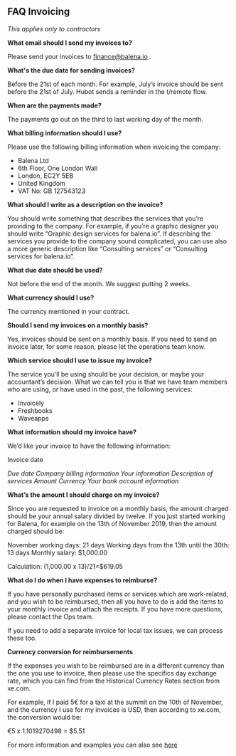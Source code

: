 ## FAQ Invoicing ## 

_This applies only to contractors_

**What email should I send my invoices to?**

Please send your invoices to finance@balena.io .

**What's the due date for sending invoices?**

Before the 21st of each month. For example, July’s invoice should be sent before the 21st of July. Hubot sends a reminder in the t/remote flow.

**When are the payments made?**

The payments go out on the third to last working day of the month. 

**What billing information should I use?**

Please use the following billing information when invoicing the company:

* Balena Ltd
* 6th Floor, One London Wall
* London, EC2Y 5EB
* United Kingdom
* VAT No: GB 127543123

**What should I write as a description on the invoice?**

You should write something that describes the services that you’re providing to the company. For example, if you’re a graphic designer you should write “Graphic design services for balena.io”. If describing the services you provide to the company sound complicated, you can use also a more generic description like “Consulting services” or “Consulting services for balena.io”. 

**What due date should be used?**

Not before the end of the month. We suggest putting 2 weeks.

**What currency should I use?**

The currency mentioned in your contract.  
 
**Should I send my invoices on a monthly basis?**

Yes, invoices should be sent on a monthly basis. If you need to send an invoice later, for some reason, please let the operations team know.

**Which service should I use to issue my invoice?**

The service you’ll be using should be your decision, or maybe your accountant’s decision. What we can tell you is that we have team members who are using, or have used in the past, the following services:

- Invoicely
- Freshbooks
- Waveapps

**What information should my invoice have?**

We’d like your invoice to have the following information:

Invoice date

_Due date_
_Company billing information_
_Your information_
_Description of services_
_Amount_
_Currency_
_Your bank account information_


**What’s the amount I should charge on my invoice?**

Since you are requested to invoice on a monthly basis, the amount charged should be your annual salary divided by twelve. If you just started working for Balena, for example on the 13th of November 2019, then the amount charged should be:

November working days: 21 days
Working days from the 13th until the 30th: 13 days
Monthly salary: $1,000.00

Calculation: (1,000.00 x 13)/21=$619.05

**What do I do when I have expenses to reimburse?**

If you have personally purchased items or services which are work-related, and you wish to be reimbursed, then all you have to do is add the items to your monthly invoice and attach the receipts. If you have more questions, please contact the Ops team.

If you need to add a separate invoice for local tax issues, we can process these too.

**Currency conversion for reimbursements**

If the expenses you wish to be reimbursed are in a different currency than the one you use to invoice, then please use the specifics day exchange rate, which you can find from the Historical Currency Rates section from xe.com.
 
For example, if I paid 5€ for a taxi at the summit on the 10th of November, and the currency I use for my invoices is USD, then according to xe.com, the conversion would be: 

€5 x 1.1019270498 = $5.51  

For more information and examples you can also see [here](https://docs.google.com/document/d/14Ja-7fBx4YDESmTLRT9RW2GuJunTYU3Y_FPzVpn0qv0/edit#)

